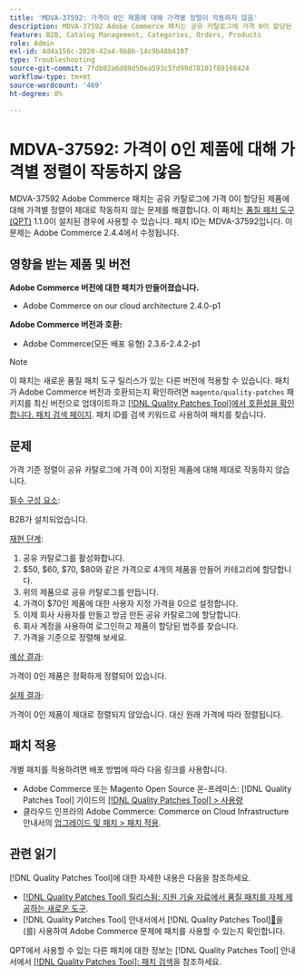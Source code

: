 ```yaml
---
title: 'MDVA-37592: 가격이 0인 제품에 대해 가격별 정렬이 작동하지 않음'
description: MDVA-37592 Adobe Commerce 패치는 공유 카탈로그에 가격 0이 할당된 제품에 대해 가격별 정렬이 제대로 작동하지 않는 문제를 해결합니다. 이 패치는 [Quality Patches Tool (QPT)](https://experienceleague.adobe.com/ko/docs/commerce-operations/tools/quality-patches-tool/quality-patches-tool-to-self-serve-quality-patches) 1.1.0이 설치된 경우 사용할 수 있습니다. 패치 ID는 MDVA-37592입니다. 이 문제는 Adobe Commerce 2.4.4에서 수정됩니다.
feature: B2B, Catalog Management, Categories, Orders, Products
role: Admin
exl-id: 4d4a158c-2020-42a4-9b8b-14c9b48b4107
type: Troubleshooting
source-git-commit: 7fdb02a6d89d50ea593c5fd99d78101f89198424
workflow-type: tm+mt
source-wordcount: '469'
ht-degree: 0%

---
```


# MDVA-37592: 가격이 0인 제품에 대해 가격별 정렬이 작동하지 않음

MDVA-37592 Adobe Commerce 패치는 공유 카탈로그에 가격 0이 할당된 제품에 대해 가격별 정렬이 제대로 작동하지 않는 문제를 해결합니다. 이 패치는 [품질 패치 도구(QPT)](https://experienceleague.adobe.com/ko/docs/commerce-operations/tools/quality-patches-tool/quality-patches-tool-to-self-serve-quality-patches) 1.1.0이 설치된 경우에 사용할 수 있습니다. 패치 ID는 MDVA-37592입니다. 이 문제는 Adobe Commerce 2.4.4에서 수정됩니다.

## 영향을 받는 제품 및 버전

**Adobe Commerce 버전에 대한 패치가 만들어졌습니다.**

* Adobe Commerce on our cloud architecture 2.4.0-p1

**Adobe Commerce 버전과 호환:**

* Adobe Commerce(모든 배포 유형) 2.3.6-2.4.2-p1

>[!NOTE]
>
>이 패치는 새로운 품질 패치 도구 릴리스가 있는 다른 버전에 적용할 수 있습니다. 패치가 Adobe Commerce 버전과 호환되는지 확인하려면 `magento/quality-patches` 패키지를 최신 버전으로 업데이트하고 [[!DNL Quality Patches Tool]에서 호환성을 확인합니다. 패치 검색 페이지](https://experienceleague.adobe.com/ko/docs/commerce-operations/tools/quality-patches-tool/quality-patches-tool-to-self-serve-quality-patches). 패치 ID를 검색 키워드로 사용하여 패치를 찾습니다.

## 문제

가격 기준 정렬이 공유 카탈로그에 가격 0이 지정된 제품에 대해 제대로 작동하지 않습니다.

<u>필수 구성 요소</u>:

B2B가 설치되었습니다.

<u>재현 단계</u>:

1. 공유 카탈로그를 활성화합니다.
1. $50, $60, $70, $80와 같은 가격으로 4개의 제품을 만들어 카테고리에 할당합니다.
1. 위의 제품으로 공유 카탈로그를 만듭니다.
1. 가격이 $70인 제품에 대한 사용자 지정 가격을 0으로 설정합니다.
1. 이제 회사 사용자를 만들고 방금 만든 공유 카탈로그에 할당합니다.
1. 회사 계정을 사용하여 로그인하고 제품이 할당된 범주를 찾습니다.
1. 가격을 기준으로 정렬해 보세요.

<u>예상 결과</u>:

가격이 0인 제품은 정확하게 정렬되어 있습니다.

<u>실제 결과</u>:

가격이 0인 제품이 제대로 정렬되지 않았습니다. 대신 원래 가격에 따라 정렬됩니다.

## 패치 적용

개별 패치를 적용하려면 배포 방법에 따라 다음 링크를 사용합니다.

* Adobe Commerce 또는 Magento Open Source 온-프레미스: [!DNL Quality Patches Tool] 가이드의 [[!DNL Quality Patches Tool] > 사용량](/help/tools/quality-patches-tool/usage.md)
* 클라우드 인프라의 Adobe Commerce: Commerce on Cloud Infrastructure 안내서의 [업그레이드 및 패치 > 패치 적용](https://experienceleague.adobe.com/docs/commerce-cloud-service/user-guide/develop/upgrade/apply-patches.html?lang=ko).

## 관련 읽기

[!DNL Quality Patches Tool]에 대한 자세한 내용은 다음을 참조하세요.

* [[!DNL Quality Patches Tool] 릴리스됨: 지원 기술 자료에서 품질 패치를 자체 제공하는 새로운 도구](https://experienceleague.adobe.com/ko/docs/commerce-operations/tools/quality-patches-tool/quality-patches-tool-to-self-serve-quality-patches).
* [!DNL Quality Patches Tool] 안내서에서  [!DNL Quality Patches Tool][&#128279;](/help/tools/quality-patches-tool/patches-available-in-qpt/check-patch-for-magento-issue-with-magento-quality-patches.md)을(를) 사용하여 Adobe Commerce 문제에 패치를 사용할 수 있는지 확인합니다.

QPT에서 사용할 수 있는 다른 패치에 대한 정보는 [!DNL Quality Patches Tool] 안내서에서 [[!DNL Quality Patches Tool]: 패치 검색](https://experienceleague.adobe.com/tools/commerce-quality-patches/index.html?lang=ko)을 참조하세요.
